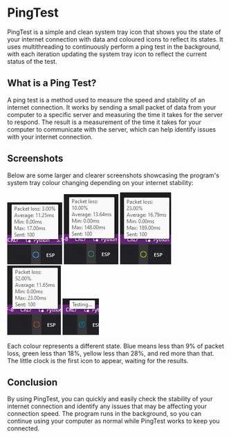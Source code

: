 # PingTest

PingTest is a simple and clean system tray icon that shows you the state of your internet connection with data and coloured icons to reflect its states. It uses multithreading to continuously perform a ping test in the background, with each iteration updating the system tray icon to reflect the current status of the test.

## What is a Ping Test?
A ping test is a method used to measure the speed and stability of an internet connection. It works by sending a small packet of data from your computer to a specific server and measuring the time it takes for the server to respond. The result is a measurement of the time it takes for your computer to communicate with the server, which can help identify issues with your internet connection.

## Screenshots
Below are some larger and clearer screenshots showcasing the program's system tray colour changing depending on your internet stability:

<img src="Screenshots/Blue circle.jpg" alt="BlueCricle"> <img src="Screenshots/Green circle.jpg" alt="GreenCircle"> <img src="Screenshots/Yellow circle.jpg" alt="YellowCircle"> <img src="Screenshots/Red circle.jpg" alt="RedCircle"> <img src="Screenshots/Testing.jpg" alt="Testing...">

Each colour represents a different state. Blue means less than 9% of packet loss, green less than 18%, yellow less than 28%, and red more than that. The little clock is the first icon to appear, waiting for the results.

## Conclusion
By using PingTest, you can quickly and easily check the stability of your internet connection and identify any issues that may be affecting your connection speed. The program runs in the background, so you can continue using your computer as normal while PingTest works to keep you connected.
